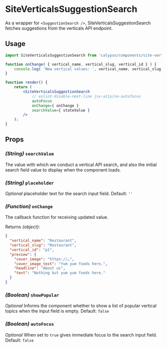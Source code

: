 # SiteVerticalsSuggestionSearch

As a wrapper for `<SuggestionSearch />`, SiteVerticalsSuggestionSearch fetches suggestions from the verticals API endpoint.

## Usage

```jsx
import SiteVerticalsSuggestionSearch from 'calypso/components/site-verticals-suggestion-search';

function onChange( { vertical_name, vertical_slug, vertical_id } ) {
	console.log( 'New vertical values: ', vertical_name, vertical_slug, vertical_id );
}

function render() {
	return (
		<SiteVerticalsSuggestionSearch
			// eslint-disable-next-line jsx-a11y/no-autofocus
			autoFocus
			onChange={ onChange }
			searchValue={ stateValue }
		/>
	);
}
```

## Props

### _(String)_ `searchValue`

The value with which we conduct a vertical API search, and also the initial search field value to display when the component loads.

### _(String)_ `placeholder`

_Optional_ placeholder text for the search input field. Default: `''`

### _(Function)_ `onChange`

The callback function for receiving updated value.

Returns _{object}_:

```json
{
  "vertical_name": "Restaurant",
  "vertical_slug": "Restaurant",
  "vertical_id": "p1",
  "preview": {
    "cover_image": "https://…",
    "cover_image_text": "Yum yum foods here.",
    "headline": "About us",
    "text": "Nothing but yum yum foods here."
  }
}

```

### _(Boolean)_ `showPopular`

_Optional_ Informs the component whether to show a list of popular vertical topics when the input field is empty. Default: `false`

### _(Boolean)_ `autoFocus`

_Optional_ When set to `true` gives immediate focus to the search input field. Default: `false`

